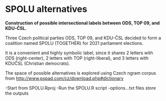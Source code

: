 # SPOLU alternatives
**Construction of possible intersectional labels between ODS, TOP 09, and KDU-ČSL.**

Three Czech political parties ODS, TOP 09, and KDU-ČSL decided to form a coalition named SPOLU (TOGETHER) for 2021 parliament elections.

It is a convenient and highly symbolic label, since it shares 2 letters with ODS (right-center), 2 letters with TOP (right-liberal), and 3 letters with KDUČSL (Christian democrats).

The space of possible alternatives is explored using Czech ngram corpus from http://www.pspad.com/cz/download.php#dictionary 

-Start from SPOLU.Rproj
-Run the SPOLU.R script
-options...txt files store the outputs

